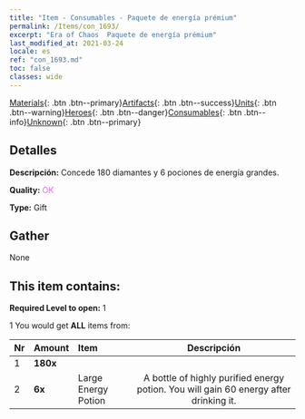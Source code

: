 ```yaml
---
title: "Item - Consumables - Paquete de energía prémium"
permalink: /Items/con_1693/
excerpt: "Era of Chaos  Paquete de energía prémium"
last_modified_at: 2021-03-24
locale: es
ref: "con_1693.md"
toc: false
classes: wide
---
```

 [Materials](/es/Items/){: .btn .btn--primary}[Artifacts](/es/Items/Artifacts/){: .btn .btn--success}[Units](/es/Items/Units/){: .btn .btn--warning}[Heroes](/es/Items/Heroes/){: .btn .btn--danger}[Consumables](/es/Items/Consumables/){: .btn .btn--info}[Unknown](/es/Items/Unknown/){: .btn .btn--primary}

## Detalles
 **Descripción:** Concede 180 diamantes y 6 pociones de energía grandes.

 **Quality:** <span style="color: #DA70D6">OK</span>

 **Type:** Gift

## Gather

  None

## This item contains:

 **Required Level to open:** 1

 1 You would get **ALL** items  from:

  | Nr | Amount |     Item    | Descripción |
  |:---|:-------|:------------|:-----------:|
  | 1 |  **180x** | <i class="fas fa-gem"/> |  | 
  | 2 |  **6x** | Large Energy Potion | A bottle of highly purified energy potion. You will gain 60 energy after drinking it.  | 
